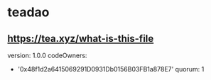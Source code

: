 # teadao
https://tea.xyz/what-is-this-file
---
version: 1.0.0
codeOwners:
  - '0x48f1d2a6415069291D0931Db0156B03FB1a878E7'
quorum: 1
